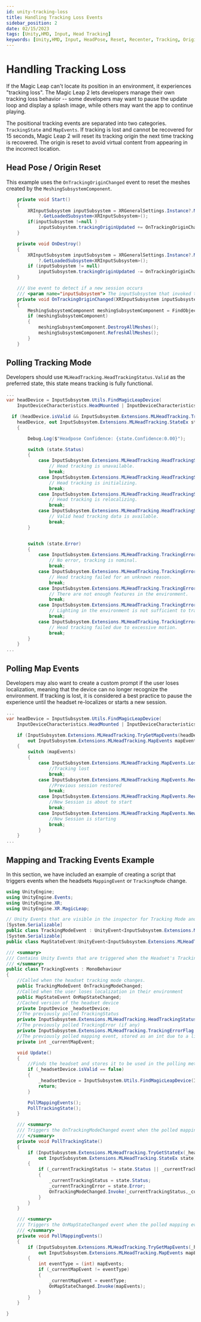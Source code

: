 ```yaml
---
id: unity-tracking-loss
title: Handling Tracking Loss Events
sidebar_position: 2
date: 02/15/2023
tags: [Unity,HMD, Input, Head Tracking]
keywords: [Unity,HMD, Input, HeadPose, Reset, Recenter, Tracking, Origin]
---
```


# Handling Tracking Loss

If the Magic Leap can't locate its position in an environment, it experiences "tracking loss". The Magic Leap 2 lets developers manage their own tracking loss behavior -- some developers may want to pause the update loop and display a splash image, while others may want the app to continue playing.

The positional tracking events are separated into two categories. `TrackingState` and `MapEvents`. If tracking is lost and cannot be recovered for 15 seconds, Magic Leap 2 will reset its tracking origin the next time tracking is recovered. The origin is reset to avoid virtual content from appearing in the incorrect location.

## Head Pose / Origin Reset

This example uses the `OnTrackingOriginChanged` event to reset the meshes created by the `MeshingSubsystemComponent`.

```csharp
    private void Start()
    {
        XRInputSubsystem inputSubsystem = XRGeneralSettings.Instance?.Manager?.activeLoader
            ?.GetLoadedSubsystem<XRInputSubsystem>();
        if(inputSubsystem !=null )
            inputSubsystem.trackingOriginUpdated += OnTrackingOriginChanged;
    }

    private void OnDestroy()
    {
        XRInputSubsystem inputSubsystem = XRGeneralSettings.Instance?.Manager?.activeLoader
            ?.GetLoadedSubsystem<XRInputSubsystem>();
        if (inputSubsystem != null)
            inputSubsystem.trackingOriginUpdated -= OnTrackingOriginChanged;
    }

    /// Use event to detect if a new session occurs
    /// <param name="inputSubsystem"> The inputSubsystem that invoked this event.</param>
    private void OnTrackingOriginChanged(XRInputSubsystem inputSubsystem)
    {
        MeshingSubsystemComponent meshingSubsystemComponent = FindObjectOfType<MeshingSubsystemComponent>();
        if (meshingSubsystemComponent)
        {
            meshingSubsystemComponent.DestroyAllMeshes();
            meshingSubsystemComponent.RefreshAllMeshes();
        }
    }
```

## Polling Tracking Mode

Developers should use `MLHeadTracking.HeadTrackingStatus.Valid` as the preferred state, this state means tracking is fully functional. 

```csharp
...
var headDevice = InputSubsystem.Utils.FindMagicLeapDevice(
    InputDeviceCharacteristics.HeadMounted | InputDeviceCharacteristics.TrackedDevice);

  if (headDevice.isValid && InputSubsystem.Extensions.MLHeadTracking.TryGetStateEx(
    headDevice, out InputSubsystem.Extensions.MLHeadTracking.StateEx state))
    {

        Debug.Log($"Headpose Confidence: {state.Confidence:0.00}");

        switch (state.Status)
        {
            case InputSubsystem.Extensions.MLHeadTracking.HeadTrackingStatus.Invalid:
                // Head tracking is unavailable.
                break;
            case InputSubsystem.Extensions.MLHeadTracking.HeadTrackingStatus.Initializing:
                // Head tracking is initializing.
                break;
            case InputSubsystem.Extensions.MLHeadTracking.HeadTrackingStatus.Relocalizing:
                // Head tracking is relocalizing.
                break;
            case InputSubsystem.Extensions.MLHeadTracking.HeadTrackingStatus.Valid:
                // Valid head tracking data is available.
                break;
        }


        switch (state.Error)
        {
            case InputSubsystem.Extensions.MLHeadTracking.TrackingErrorFlag.None :
                // No error, tracking is nominal.
                break;
            case InputSubsystem.Extensions.MLHeadTracking.TrackingErrorFlag.Unknown:
                // Head tracking failed for an unknown reason.
                break;
            case InputSubsystem.Extensions.MLHeadTracking.TrackingErrorFlag.NotEnoughFeatures:
                // There are not enough features in the environment.
                break;
            case InputSubsystem.Extensions.MLHeadTracking.TrackingErrorFlag.LowLight:
                // Lighting in the environment is not sufficient to track accurately.
                break;
            case InputSubsystem.Extensions.MLHeadTracking.TrackingErrorFlag.ExcessiveMotion :
                // Head tracking failed due to excessive motion.
                break;
        }
    }
...
```

## Polling Map Events

Developers may also want to create a custom prompt if the user loses localization, meaning that the device can no longer recognize the environment. If tracking is lost, it is considered a best practice to pause the experience until the headset re-localizes or starts a new session.

```csharp
...
var headDevice = InputSubsystem.Utils.FindMagicLeapDevice(
    InputDeviceCharacteristics.HeadMounted | InputDeviceCharacteristics.TrackedDevice);

    if (InputSubsystem.Extensions.MLHeadTracking.TryGetMapEvents(headDevice,
        out InputSubsystem.Extensions.MLHeadTracking.MapEvents mapEvents))
    {
        switch (mapEvents)
        {
            case InputSubsystem.Extensions.MLHeadTracking.MapEvents.Lost:
                //Tracking lost
                break;
            case InputSubsystem.Extensions.MLHeadTracking.MapEvents.Recovered:
                //Previous session restored
                break;
            case InputSubsystem.Extensions.MLHeadTracking.MapEvents.RecoveryFailed:
                //New Session is about to start
                break;
            case InputSubsystem.Extensions.MLHeadTracking.MapEvents.NewSession:
                //New Session is starting
                break;
            }
    }
...
```

## Mapping and Tracking Events Example

In this section, we have included an example of creating a script that triggers events when the headsets `MappingEvent` or `TrackingMode` change.

```csharp
using UnityEngine;
using UnityEngine.Events;
using UnityEngine.XR;
using UnityEngine.XR.MagicLeap;

// Unity Events that are visible in the inspector for Tracking Mode and MapEvents
[System.Serializable]
public class TrackingModeEvent : UnityEvent<InputSubsystem.Extensions.MLHeadTracking.StateEx, InputSubsystem.Extensions.MLHeadTracking.TrackingErrorFlag> { }
[System.Serializable]
public class MapStateEvent:UnityEvent<InputSubsystem.Extensions.MLHeadTracking.MapEvents>{}

/// <summary>
/// Contains Unity Events that are triggered when the Headset's Tracking Mode or Mapping State have changed.
/// </summary>
public class TrackingEvents : MonoBehaviour
{
    //Called when the headset tracking mode changes.
    public TrackingModeEvent OnTrackingModeChanged;
    //Called when the user loses localization in their environment
    public MapStateEvent OnMapStateChanged;
    //Cached version of the headset device
    private InputDevice _headsetDevice;
    //The previously polled TrackingStatus
    private InputSubsystem.Extensions.MLHeadTracking.HeadTrackingStatus _currentTrackingStatus;
    //The previously polled TrackingError (if any)
    private InputSubsystem.Extensions.MLHeadTracking.TrackingErrorFlag _currentTrackingError;
    //The previously polled mapping event, stored as an int due to a limitation in SDK v0.51.0.
    private int _currentMapEvent;

    void Update()
    {
        //Finds the headset and stores it to be used in the polling methods.
        if (_headsetDevice.isValid == false)
        {
            _headsetDevice = InputSubsystem.Utils.FindMagicLeapDevice(InputDeviceCharacteristics.HeadMounted | InputDeviceCharacteristics.TrackedDevice);
            return;
        }

        PollMappingEvents();
        PollTrackingState();
    }

    /// <summary>
    /// Triggers the OnTrackingModeChanged event when the polled mapping event is not the same as the one that was previously polled.
    /// </summary>
    private void PollTrackingState()
    {
        if (InputSubsystem.Extensions.MLHeadTracking.TryGetStateEx(_headsetDevice,
            out InputSubsystem.Extensions.MLHeadTracking.StateEx state))
        {
            if (_currentTrackingStatus != state.Status || _currentTrackingError != state.Error)
            {
                _currentTrackingStatus = state.Status;
                _currentTrackingError = state.Error;
                OnTrackingModeChanged.Invoke(_currentTrackingStatus,_currentTrackingError);
            }
        }
    }

    /// <summary>
    /// Triggers the OnMapStateChanged event when the polled mapping event is not the same as the one that was previously polled.
    /// </summary>
    private void PollMappingEvents()
    {
        if (InputSubsystem.Extensions.MLHeadTracking.TryGetMapEvents(_headsetDevice,
            out InputSubsystem.Extensions.MLHeadTracking.MapEvents mapEvents))
        {
            int eventType = (int) mapEvents;
            if (_currentMapEvent != eventType)
            {
                _currentMapEvent = eventType;
                OnMapStateChanged.Invoke(mapEvents);
            }
        }
    }

}

```

